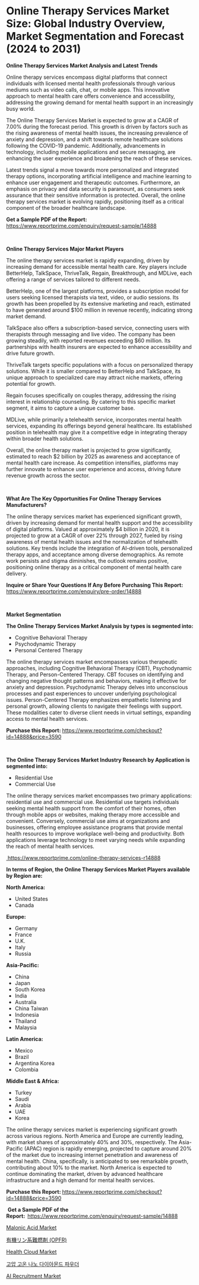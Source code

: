 <p><h1>Online Therapy Services Market Size: Global Industry Overview, Market Segmentation and Forecast (2024 to 2031)</h1></p><p><strong>Online Therapy Services Market Analysis and Latest Trends</strong></p>
<p><p>Online therapy services encompass digital platforms that connect individuals with licensed mental health professionals through various mediums such as video calls, chat, or mobile apps. This innovative approach to mental health care offers convenience and accessibility, addressing the growing demand for mental health support in an increasingly busy world.</p><p>The Online Therapy Services Market is expected to grow at a CAGR of 7.00% during the forecast period. This growth is driven by factors such as the rising awareness of mental health issues, the increasing prevalence of anxiety and depression, and a shift towards remote healthcare solutions following the COVID-19 pandemic. Additionally, advancements in technology, including mobile applications and secure messaging, are enhancing the user experience and broadening the reach of these services.</p><p>Latest trends signal a move towards more personalized and integrated therapy options, incorporating artificial intelligence and machine learning to enhance user engagement and therapeutic outcomes. Furthermore, an emphasis on privacy and data security is paramount, as consumers seek assurance that their sensitive information is protected. Overall, the online therapy services market is evolving rapidly, positioning itself as a critical component of the broader healthcare landscape.</p></p>
<p><strong>Get a Sample PDF of the Report:&nbsp;</strong> <a href="https://www.reportprime.com/enquiry/request-sample/14888">https://www.reportprime.com/enquiry/request-sample/14888</a></p>
<p>&nbsp;</p>
<p><strong>Online Therapy Services Major Market Players</strong></p>
<p><p>The online therapy services market is rapidly expanding, driven by increasing demand for accessible mental health care. Key players include BetterHelp, TalkSpace, ThriveTalk, Regain, Breakthrough, and MDLive, each offering a range of services tailored to different needs.</p><p>BetterHelp, one of the largest platforms, provides a subscription model for users seeking licensed therapists via text, video, or audio sessions. Its growth has been propelled by its extensive marketing and reach, estimated to have generated around $100 million in revenue recently, indicating strong market demand.</p><p>TalkSpace also offers a subscription-based service, connecting users with therapists through messaging and live video. The company has been growing steadily, with reported revenues exceeding $60 million. Its partnerships with health insurers are expected to enhance accessibility and drive future growth.</p><p>ThriveTalk targets specific populations with a focus on personalized therapy solutions. While it is smaller compared to BetterHelp and TalkSpace, its unique approach to specialized care may attract niche markets, offering potential for growth.</p><p>Regain focuses specifically on couples therapy, addressing the rising interest in relationship counseling. By catering to this specific market segment, it aims to capture a unique customer base.</p><p>MDLive, while primarily a telehealth service, incorporates mental health services, expanding its offerings beyond general healthcare. Its established position in telehealth may give it a competitive edge in integrating therapy within broader health solutions.</p><p>Overall, the online therapy market is projected to grow significantly, estimated to reach $2 billion by 2025 as awareness and acceptance of mental health care increase. As competition intensifies, platforms may further innovate to enhance user experience and access, driving future revenue growth across the sector.</p></p>
<p>&nbsp;</p>
<p><strong>What Are The Key Opportunities For Online Therapy Services Manufacturers?</strong></p>
<p><p>The online therapy services market has experienced significant growth, driven by increasing demand for mental health support and the accessibility of digital platforms. Valued at approximately $4 billion in 2020, it is projected to grow at a CAGR of over 22% through 2027, fueled by rising awareness of mental health issues and the normalization of telehealth solutions. Key trends include the integration of AI-driven tools, personalized therapy apps, and acceptance among diverse demographics. As remote work persists and stigma diminishes, the outlook remains positive, positioning online therapy as a critical component of mental health care delivery.</p></p>
<p><strong>Inquire or Share Your Questions If Any Before Purchasing This Report:</strong> <a href="https://www.reportprime.com/enquiry/pre-order/14888">https://www.reportprime.com/enquiry/pre-order/14888</a></p>
<p>&nbsp;</p>
<p><strong>Market Segmentation</strong></p>
<p><strong>The Online Therapy Services Market Analysis by types is segmented into:</strong></p>
<p><ul><li>Cognitive Behavioral Therapy</li><li>Psychodynamic Therapy</li><li>Personal Centered Therapy</li></ul></p>
<p><p>The online therapy services market encompasses various therapeutic approaches, including Cognitive Behavioral Therapy (CBT), Psychodynamic Therapy, and Person-Centered Therapy. CBT focuses on identifying and changing negative thought patterns and behaviors, making it effective for anxiety and depression. Psychodynamic Therapy delves into unconscious processes and past experiences to uncover underlying psychological issues. Person-Centered Therapy emphasizes empathetic listening and personal growth, allowing clients to navigate their feelings with support. These modalities cater to diverse client needs in virtual settings, expanding access to mental health services.</p></p>
<p><strong>Purchase this Report:&nbsp;</strong><a href="https://www.reportprime.com/checkout?id=14888&price=3590">https://www.reportprime.com/checkout?id=14888&price=3590</a></p>
<p>&nbsp;</p>
<p><strong>The Online Therapy Services Market Industry Research by Application is segmented into:</strong></p>
<p><ul><li>Residential Use</li><li>Commercial Use</li></ul></p>
<p><p>The online therapy services market encompasses two primary applications: residential use and commercial use. Residential use targets individuals seeking mental health support from the comfort of their homes, often through mobile apps or websites, making therapy more accessible and convenient. Conversely, commercial use aims at organizations and businesses, offering employee assistance programs that provide mental health resources to improve workplace well-being and productivity. Both applications leverage technology to meet varying needs while expanding the reach of mental health services.</p></p>
<p><a href="https://www.reportprime.com/online-therapy-services-r14888">&nbsp;https://www.reportprime.com/online-therapy-services-r14888</a></p>
<p><strong>In terms of Region, the Online Therapy Services Market Players available by Region are:</strong></p>
<p>
    <p> <strong> North America: </strong>
        <ul>
            <li>United States</li>
            <li>Canada</li>
        </ul>
        </p> 
    <p> <strong> Europe: </strong>
        <ul>
            <li>Germany</li>
            <li>France</li>
            <li>U.K.</li>
            <li>Italy</li>
            <li>Russia</li>
        </ul>
        </p> 
    <p> <strong> Asia-Pacific: </strong>
        <ul>
            <li>China</li>
            <li>Japan</li>
            <li>South Korea</li>
            <li>India</li>
            <li>Australia</li>
            <li>China Taiwan</li>
            <li>Indonesia</li>
            <li>Thailand</li>
            <li>Malaysia</li>
        </ul>
        </p> 
    <p> <strong> Latin America: </strong>
        <ul>
            <li>Mexico</li>
            <li>Brazil</li>
            <li>Argentina Korea</li>
            <li>Colombia</li>
        </ul>
        </p> 
    <p> <strong> Middle East & Africa: </strong>
        <ul>
            <li>Turkey</li>
            <li>Saudi</li>
            <li>Arabia</li>
            <li>UAE</li>
            <li>Korea</li>
        </ul>
    </p>
    </p>
<p><p>The online therapy services market is experiencing significant growth across various regions. North America and Europe are currently leading, with market shares of approximately 40% and 30%, respectively. The Asia-Pacific (APAC) region is rapidly emerging, projected to capture around 20% of the market due to increasing internet penetration and awareness of mental health. China, specifically, is anticipated to see remarkable growth, contributing about 10% to the market. North America is expected to continue dominating the market, driven by advanced healthcare infrastructure and a high demand for mental health services.</p></p>
<p><strong>Purchase this Report: </strong><a href="https://www.reportprime.com/checkout?id=14888&price=3590">https://www.reportprime.com/checkout?id=14888&price=3590</a></p>
<p>&nbsp;<strong>Get a Sample PDF of the Report:&nbsp;&nbsp;</strong><a href="https://www.reportprime.com/enquiry/request-sample/14888">https://www.reportprime.com/enquiry/request-sample/14888</a></p>
<p><strong></strong></p>
<p><p><a href="https://medium.com/@henrykihn1922/market-forecast-global-malonic-acid-trends-and-impact-analysis-2024-2031-by-application-d55cf10050ac">Malonic Acid Market</a></p><p><a href="https://medium.com/@dfs4ff/%E6%9C%89%E6%A9%9F%E3%83%AA%E3%83%B3%E7%B3%BB%E9%9B%A3%E7%87%83%E5%89%A4-opfr-%E5%B8%82%E5%A0%B4%E3%81%AE%E6%9C%AA%E6%9D%A5-%E3%82%B0%E3%83%AD%E3%83%BC%E3%83%90%E3%83%AB%E5%B8%82%E5%A0%B4%E4%BA%88%E6%B8%AC%E3%81%A8%E5%B8%82%E5%A0%B4%E5%8B%95%E5%90%91-2024%E5%B9%B4-2031%E5%B9%B4-d11d9be97941">有機リン系難燃剤 (OPFR)</a></p><p><a href="https://github.com/LacThu1/Market-Research-Report-List-1/blob/main/health-cloud-market.md">Health Cloud Market</a></p><p><a href="https://medium.com/@kelvinfeenrey98677/%EC%84%B8%EA%B3%84-high-pressure-high-temperature-nanodiamond-powder-market-%EC%9D%80-2024%EC%97%90%EC%84%9C-2031%EB%A1%9C-%EC%97%B0%ED%8F%89%EA%B7%A0-%EC%A6%9D%EA%B0%80%EC%9C%A8%EC%9D%84-%EB%B3%B4%EC%9D%BC-%EA%B2%83%EC%9C%BC%EB%A1%9C-%EC%98%88%EC%83%81%EB%90%A9%EB%8B%88%EB%8B%A4-ba2b114ef8c0">고압 고온 나노 다이아몬드 파우더</a></p><p><a href="https://github.com/DianaWilson796/Market-Research-Report-List-1/blob/main/ai-recruitment-market.md">AI Recruitment Market</a></p></p>